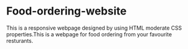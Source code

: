 # Food-ordering-website
This is a responsive webpage designed by using HTML moderate CSS properties.This is a webpage for food ordering from your favourite resturants.
